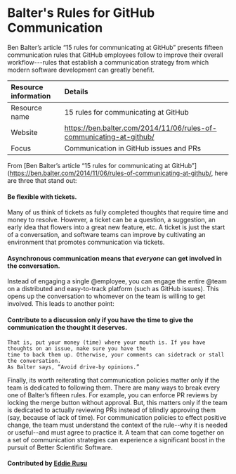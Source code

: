 # Balter's Rules for GitHub Communication

Ben Balter’s article “15 rules for communicating at GitHub”
presents fifteen communication rules that GitHub employees follow to improve their overall workflow---rules that establish a
communication strategy from which modern software development can greatly benefit.

Resource information | Details 
:--- | :--- 
Resource name  | 15 rules for communicating at GitHub
Website  | https://ben.balter.com/2014/11/06/rules-of-communicating-at-github/
Focus | Communication in GitHub issues and PRs

From [Ben Balter’s article “15 rules for communicating at GitHub”](https://ben.balter.com/2014/11/06/rules-of-communicating-at-github/, here are three that stand out:

#### Be flexible with tickets. 
Many of us think of tickets as fully completed thoughts that require time
    and money to resolve. However, a ticket can be a question, a suggestion, an early idea that flowers
    into a great new feature, etc. A ticket is just the start of a conversation, and software teams can
    improve by cultivating an environment that promotes communication via tickets.
#### Asynchronous communication means that *everyone* can get involved in the conversation. 
Instead of
    engaging a single @employee, you can engage the entire @team on a distributed and easy-to-track
    platform (such as GitHub issues). This opens up the conversation to whomever on the team is willing
    to get involved. This leads to another point:
#### Contribute to a discussion only if you have the time to give the communication the thought it deserves.
    That is, put your money (time) where your mouth is. If you have thoughts on an issue, make sure you have the
    time to back them up. Otherwise, your comments can sidetrack or stall the conversation.
    As Balter says, “Avoid drive-by opinions.”

Finally, its worth reiterating that communication policies matter only if the team is dedicated to following them.
There are many ways to break every one of Balter’s fifteen rules. For example, you can enforce PR reviews by locking
the merge button without approval. But, this matters only if the team is dedicated to actually reviewing
PRs instead of blindly approving them (say, because of lack of time). For communication policies to effect
positive change, the team must understand the context of the rule--why it is needed or useful--and must agree to practice it.
A team that can come together on a set of communication strategies can experience a significant boost in the pursuit of Better Scientific Software.

#### Contributed by [Eddie Rusu](http://github.com/rusu24edward)

<!---
Publish: preview
Categories: development
Topics: revision control
Tags: training
Level: 2
Prerequisites: defaults
Aggregate: none
--->

